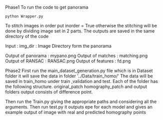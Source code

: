 Phase1
To run the code to get panorama 
```
python Wrapper.py
```
To stitch images in order put inorder = True otherwise the stitching will be done by dividing image set in 2 parts.
The outputs are saved in the same directory of the code

Input : img_dir : Image Directory form the panorama

Output of panorama : mypano.png
Output of matches : matching.png
Output of RANSAC : RANSAC.png
Output of features : fd.png

Phase2
First run the main_dataset_generation.py file which is in Dataset folder it will save the data in folder '../Data/train_homo/'
The data will be saved in train_homo under train ,validation and test. Each of the folder has the following structure.
original_patch homography_patch and output folders
output consists of difference point.

Then run the Train.py giving the appropriate paths and considering all the arguments. Then run test.py it outputs epe for each model and gives an example output of image with real and predicted homography points 